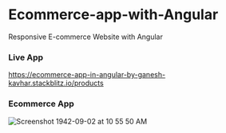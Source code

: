 # Ecommerce-app-with-Angular
Responsive E-commerce Website with Angular 



### Live App 
https://ecommerce-app-in-angular-by-ganesh-kavhar.stackblitz.io/products


### Ecommerce App 

![Screenshot 1942-09-02 at 10 55 50 AM](https://user-images.githubusercontent.com/20369800/99931445-8c6ac680-2d7a-11eb-899d-a648192de797.png)
